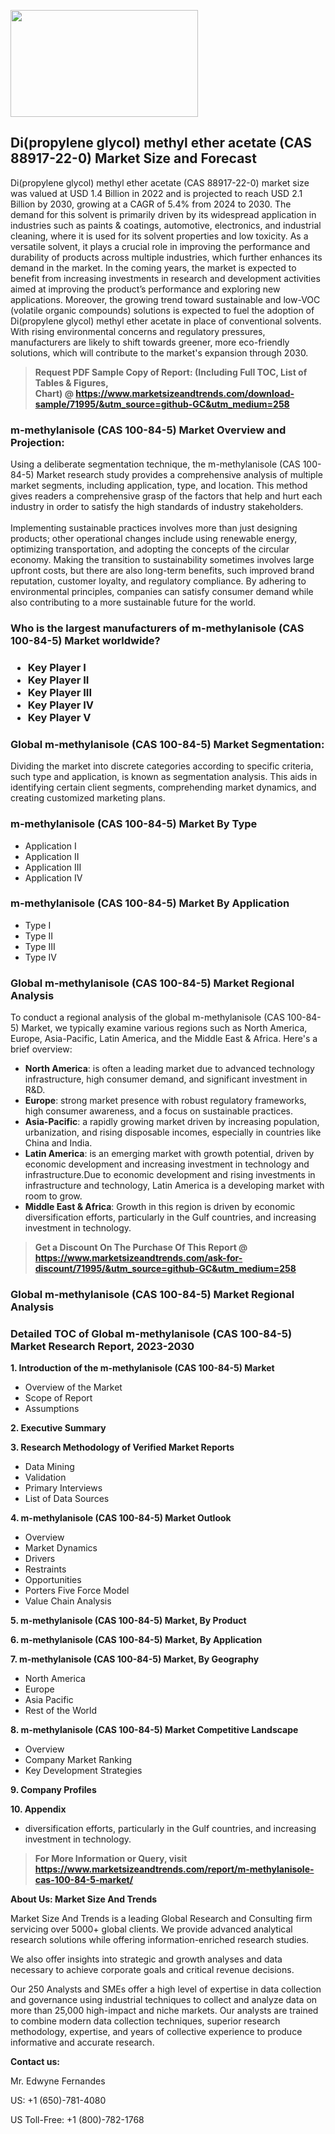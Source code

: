 <p><img class="alignnone size-medium wp-image-20088" src="https://ffe5etoiles.com/wp-content/uploads/2024/12/MST1-300x171.png" alt="" width="300" height="171" /></p><h2>Di(propylene glycol) methyl ether acetate (CAS 88917-22-0) Market Size and Forecast</h2><p>Di(propylene glycol) methyl ether acetate (CAS 88917-22-0) market size was valued at USD 1.4 Billion in 2022 and is projected to reach USD 2.1 Billion by 2030, growing at a CAGR of 5.4% from 2024 to 2030. The demand for this solvent is primarily driven by its widespread application in industries such as paints & coatings, automotive, electronics, and industrial cleaning, where it is used for its solvent properties and low toxicity. As a versatile solvent, it plays a crucial role in improving the performance and durability of products across multiple industries, which further enhances its demand in the market. In the coming years, the market is expected to benefit from increasing investments in research and development activities aimed at improving the product’s performance and exploring new applications. Moreover, the growing trend toward sustainable and low-VOC (volatile organic compounds) solutions is expected to fuel the adoption of Di(propylene glycol) methyl ether acetate in place of conventional solvents. With rising environmental concerns and regulatory pressures, manufacturers are likely to shift towards greener, more eco-friendly solutions, which will contribute to the market's expansion through 2030. </p><blockquote id="" class=""><strong>Request PDF Sample Copy of Report: (Including Full TOC, List of Tables &amp; Figures, Chart)&nbsp;@&nbsp;<strong><a href="https://www.marketsizeandtrends.com/download-sample/71995/&utm_source=github-GC&utm_medium=258" target="_blank">https://www.marketsizeandtrends.com/download-sample/71995/&utm_source=github-GC&utm_medium=258</a></strong></strong></blockquote><h3 id="" class="">m-methylanisole (CAS 100-84-5) Market&nbsp;Overview and Projection:</h3><p id="" class="">Using a deliberate segmentation technique, the m-methylanisole (CAS 100-84-5) Market research study provides a comprehensive analysis of multiple market segments, including application, type, and location. This method gives readers a comprehensive grasp of the factors that help and hurt each industry in order to satisfy the high standards of industry stakeholders. <br /> <br />Implementing sustainable practices involves more than just designing products; other operational changes include using renewable energy, optimizing transportation, and adopting the concepts of the circular economy. Making the transition to sustainability sometimes involves large upfront costs, but there are also long-term benefits, such improved brand reputation, customer loyalty, and regulatory compliance. By adhering to environmental principles, companies can satisfy consumer demand while also contributing to a more sustainable future for the world.</p><h3 id="" class="">Who is the largest manufacturers of&nbsp;m-methylanisole (CAS 100-84-5) Market worldwide?</h3><h3 class=""><p><ul><li>Key Player I </li><li> Key Player II </li><li> Key Player III </li><li> Key Player IV </li><li> Key Player V</li></ul></p></h3><h3 id="" class="">Global&nbsp;m-methylanisole (CAS 100-84-5) Market Segmentation:</h3><p id="" class="">Dividing the market into discrete categories according to specific criteria, such type and application, is known as segmentation analysis. This aids in identifying certain client segments, comprehending market dynamics, and creating customized marketing plans.</p><h3 id="" class="">m-methylanisole (CAS 100-84-5) Market&nbsp;By Type</h3><p><p><ul><li>Application I </li><li> Application II </li><li> Application III </li><li> Application IV</p></li></ul></p></p><h3 id="" class="">m-methylanisole (CAS 100-84-5) Market&nbsp;By Application</h3><p class=""><p><ul><li>Type I </li><li> Type II </li><li> Type III </li><li> Type IV</li></ul></p></p><h3 id="" class="">Global m-methylanisole (CAS 100-84-5) Market Regional Analysis</h3><p id="" class="">To conduct a regional analysis of the global m-methylanisole (CAS 100-84-5) Market, we typically examine various regions such as North America, Europe, Asia-Pacific, Latin America, and the Middle East &amp; Africa. Here's a brief overview:</p><ul><li><strong>North America</strong>: is often a leading market due to advanced technology infrastructure, high consumer demand, and significant investment in R&amp;D.</li><li><strong>Europe</strong>: strong market presence with robust regulatory frameworks, high consumer awareness, and a focus on sustainable practices.</li><li><strong>Asia-Pacific</strong>: a rapidly growing market driven by increasing population, urbanization, and rising disposable incomes, especially in countries like China and India.</li><li><strong>Latin America</strong>: is an emerging market with growth potential, driven by economic development and increasing investment in technology and infrastructure.Due to economic development and rising investments in infrastructure and technology, Latin America is a developing market with room to grow.</li><li><strong>Middle East &amp; Africa</strong>: Growth in this region is driven by economic diversification efforts, particularly in the Gulf countries, and increasing investment in technology.</li></ul><blockquote id="" class=""><strong>Get a Discount On The Purchase Of This Report @ <strong><a href="https://www.marketsizeandtrends.com/ask-for-discount/71995/&utm_source=github-GC&utm_medium=258" target="_blank">https://www.marketsizeandtrends.com/ask-for-discount/71995/&utm_source=github-GC&utm_medium=258</a></strong></strong></blockquote><h3 id="" class="">Global m-methylanisole (CAS 100-84-5) Market Regional Analysis</h3><h3 id="" class="">Detailed TOC of Global m-methylanisole (CAS 100-84-5) Market Research Report, 2023-2030</h3><p id="" class=""><strong>1. Introduction of the m-methylanisole (CAS 100-84-5) Market</strong></p><ul><li>Overview of the Market</li><li>Scope of Report</li><li>Assumptions</li></ul><p id="" class=""><strong>2. Executive Summary</strong></p><p id="" class=""><strong>3. Research Methodology of Verified Market Reports</strong></p><ul><li>Data Mining</li><li>Validation</li><li>Primary Interviews</li><li>List of Data Sources</li></ul><p id="" class=""><strong>4. m-methylanisole (CAS 100-84-5) Market Outlook</strong></p><ul><li>Overview</li><li>Market Dynamics</li><li>Drivers</li><li>Restraints</li><li>Opportunities</li><li>Porters Five Force Model</li><li>Value Chain Analysis</li></ul><p id="" class=""><strong>5. m-methylanisole (CAS 100-84-5) Market, By Product</strong></p><p id="" class=""><strong>6. m-methylanisole (CAS 100-84-5) Market, By Application</strong></p><p id="" class=""><strong>7. m-methylanisole (CAS 100-84-5) Market, By Geography</strong></p><ul><li>North America</li><li>Europe</li><li>Asia Pacific</li><li>Rest of the World</li></ul><p id="" class=""><strong>8. m-methylanisole (CAS 100-84-5) Market Competitive Landscape</strong></p><ul><li>Overview</li><li>Company Market Ranking</li><li>Key Development Strategies</li></ul><p id="" class=""><strong>9. Company Profiles</strong></p><p id="" class=""><strong>10. Appendix</strong></p><ul><li>diversification efforts, particularly in the Gulf countries, and increasing investment in technology.</li></ul><blockquote id="" class=""><strong>For More Information or Query, visit <strong><strong><a href="https://www.marketsizeandtrends.com/report/m-methylanisole-cas-100-84-5-market/" target="_blank">https://www.marketsizeandtrends.com/report/m-methylanisole-cas-100-84-5-market/</a></strong></strong></strong></blockquote><p id="" class=""><strong>About Us: Market Size And Trends</strong></p><p id="" class="">Market Size And Trends is a leading Global Research and Consulting firm servicing over 5000+ global clients. We provide advanced analytical research solutions while offering information-enriched research studies.</p><p id="" class="">We also offer insights into strategic and growth analyses and data necessary to achieve corporate goals and critical revenue decisions.</p><p id="" class="">Our 250 Analysts and SMEs offer a high level of expertise in data collection and governance using industrial techniques to collect and analyze data on more than 25,000 high-impact and niche markets. Our analysts are trained to combine modern data collection techniques, superior research methodology, expertise, and years of collective experience to produce informative and accurate research.</p><p id="" class=""><strong>Contact us:</strong></p><p id="" class="">Mr. Edwyne Fernandes</p><p id="" class="">US: +1 (650)-781-4080</p><p id="" class="">US Toll-Free: +1 (800)-782-1768</p>
